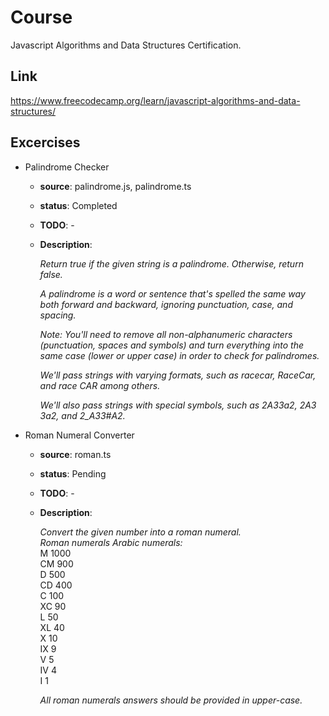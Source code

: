 # Course

Javascript Algorithms and Data Structures Certification.

## Link

https://www.freecodecamp.org/learn/javascript-algorithms-and-data-structures/

## Excercises

- Palindrome Checker

  - **source**: palindrome.js, palindrome.ts
  - **status**: Completed
  - **TODO**: -
  - **Description**:

    _Return true if the given string is a palindrome. Otherwise, return false._

    _A palindrome is a word or sentence that's spelled the same way both forward and backward, ignoring punctuation, case, and spacing._

    _Note: You'll need to remove all non-alphanumeric characters (punctuation, spaces and symbols) and turn everything into the same case (lower or upper case) in order to check for palindromes._

    _We'll pass strings with varying formats, such as racecar, RaceCar, and race CAR among others._

    _We'll also pass strings with special symbols, such as 2A3*3a2, 2A3 3a2, and 2_A3*3#A2._

- Roman Numeral Converter

  - **source**: roman.ts
  - **status**: Pending
  - **TODO**: -
  - **Description**:

    _Convert the given number into a roman numeral._ <br>
    _Roman numerals Arabic numerals:_ <br>
    M 1000 <br>
    CM 900 <br>
    D 500 <br>
    CD 400 <br>
    C 100 <br>
    XC 90 <br>
    L 50 <br>
    XL 40 <br>
    X 10 <br>
    IX 9 <br>
    V 5 <br>
    IV 4 <br>
    I 1 <br>

    _All roman numerals answers should be provided in upper-case._
